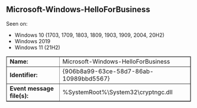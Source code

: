 ## Microsoft-Windows-HelloForBusiness

Seen on:
* Windows 10 (1703, 1709, 1803, 1809, 1903, 1909, 2004, 20H2)
* Windows 2019
* Windows 11 (21H2)

<table border="1" class="docutils">
  <tbody>
    <tr>
      <td><b>Name:</b></td>
      <td>Microsoft-Windows-HelloForBusiness</td>
    </tr>
    <tr>
      <td><b>Identifier:</b></td>
      <td>{906b8a99-63ce-58d7-86ab-10989bbd5567}</td>
    </tr>
    <tr>
      <td><b>Event message file(s):</b></td>
      <td>%SystemRoot%\System32\cryptngc.dll</td>
    </tr>
  </tbody>
</table>

&nbsp;

